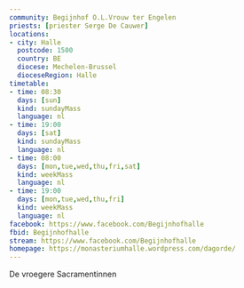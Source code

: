 ```yaml
---
community: Begijnhof O.L.Vrouw ter Engelen
priests: [priester Serge De Cauwer]
locations:
- city: Halle
  postcode: 1500
  country: BE
  diocese: Mechelen-Brussel
  dioceseRegion: Halle
timetable:
- time: 08:30
  days: [sun]
  kind: sundayMass
  language: nl
- time: 19:00
  days: [sat]
  kind: sundayMass
  language: nl
- time: 08:00
  days: [mon,tue,wed,thu,fri,sat]
  kind: weekMass
  language: nl
- time: 19:00
  days: [mon,tue,wed,thu,fri]
  kind: weekMass
  language: nl
facebook: https://www.facebook.com/Begijnhofhalle
fbid: Begijnhofhalle
stream: https://www.facebook.com/Begijnhofhalle
homepage: https://monasteriumhalle.wordpress.com/dagorde/
---
```

De vroegere Sacramentinnen
